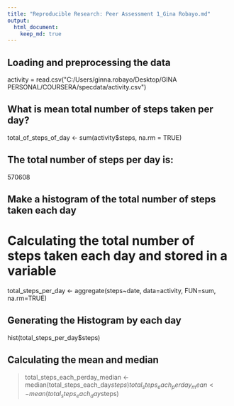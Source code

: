 ```yaml
---
title: "Reproducible Research: Peer Assessment 1_Gina Robayo.md"
output: 
  html_document:
    keep_md: true
---
```



## Loading and preprocessing the data
activity = read.csv("C:/Users/ginna.robayo/Desktop/GINA PERSONAL/COURSERA/specdata/activity.csv")

## What is mean total number of steps taken per day?
total_of_steps_of_day <- sum(activity$steps, na.rm = TRUE)

## The total number of steps per day is:

570608

## Make a histogram of the total number of steps taken each day

# Calculating the total number of steps taken each day and stored in a variable

total_steps_per_day <- aggregate(steps~date, data=activity, FUN=sum, na.rm=TRUE)

## Generating the Histogram by each day

hist(total_steps_per_day$steps)


## Calculating the mean and median

> total_steps_each_perday_median <- median(total_steps_each_day$steps)
> total_steps_each_perday_mean <- mean(total_steps_each_day$steps)

